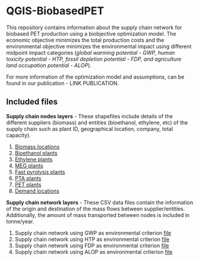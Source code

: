 # QGIS-BiobasedPET

This repository contains information about the supply chain network for biobased PET production using a biobjective optimization model. The economic objective minimizes the total production costs and the environmental objective minimizes the environmental impact using different midpoint impact categories (*global warming potential - GWP, human toxicity potential - HTP, fossil depletion potential - FDP, and agriculture land occupation potential - ALOP*). 

For more information of the optimization model and assumptions, can be found in our publication - LINK PUBLICATION. 

## Included files

**Supply chain nodes layers** - These shapefiles include details of the different suppliers (biomass) and entities (bioethanol, ethylene, etc) of the supply chain such as plant ID, geographical location, company, total capacity).

1. [Biomass locations](https://github.com/caaficus/QGIS-BiobasedPET/blob/main/Locations/Miscanthus_locations_availability.shp)
2. [Bioethanol plants](https://github.com/caaficus/QGIS-BiobasedPET/blob/main/Locations/Bioethanol_plants_locations.shp)
3. [Ethylene plants](https://github.com/caaficus/QGIS-BiobasedPET/blob/main/Locations/Ethylene_plants_locations_SHP.shp)
4. [MEG plants](https://github.com/caaficus/QGIS-BiobasedPET/blob/main/Locations/EO_EG_plant_locations_shapefile.shp)
5. [Fast pyrolysis plants](https://github.com/caaficus/QGIS-BiobasedPET/blob/main/Locations/fast_pyrolysis_locations.shp)
6. [PTA plants](https://github.com/caaficus/QGIS-BiobasedPET/blob/main/Locations/PX_TPA_plant_locations.shp)
7. [PET plants](https://github.com/caaficus/QGIS-BiobasedPET/blob/main/Locations/PET_plant_locations_shapefile.shp)
8. [Demand locations](https://github.com/caaficus/QGIS-BiobasedPET/blob/main/Locations/Demand_locations_shapefile.shp)

**Supply chain network layers** - These CSV data files contain the information of the origin and destination of the mass flows between supplier/entities. Additionally, the amount of mass transported between nodes is included in tonne/year. 

1. Supply chain network using GWP as environmental criterion [file](https://github.com/caaficus/QGIS-BiobasedPET/blob/main/Supply%20chain%20network/GWP_SC.xlsx)
2. Supply chain network using HTP as environmental criterion [file](https://github.com/caaficus/QGIS-BiobasedPET/blob/main/Supply%20chain%20network/HTP_SC.xlsx)
3. Supply chain network using FDP as environmental criterion [file](https://github.com/caaficus/QGIS-BiobasedPET/blob/main/Supply%20chain%20network/FDP_SC.xlsx)
4. Supply chain network using ALOP as environmental criterion [file](https://github.com/caaficus/QGIS-BiobasedPET/blob/main/Supply%20chain%20network/ALOP_SC.xlsx)







